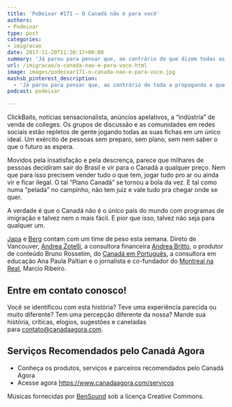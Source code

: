 ```yaml
---
title: 'PoDeixar #171 – O Canadá não é para você'
authors:
- Podeixar
type: post
categories:
- imigracao
date: 2017-11-20T11:30:17+00:00
summary: 'Já parou para pensar que, ao contrário do que dizem todas as propagandas por aí, que talvez o Canadá não seja para você? '
url: /imigracao/o-canada-nao-e-para-voce.html
image: images/podeixar171-o-canada-nao-e-para-voce.jpg
mashsb_pinterest_description:
  - 'Já parou para pensar que, ao contrário de toda a propaganda a que você está sendo apresentado, que talvez o Canadá não seja para você? '
podcast: podeixar

---
```

ClickBaits, notícias sensacionalista, anúncios apelativos, a &#8220;indústria&#8221; de venda de colleges. Os grupos de discussão e as comunidades em redes sociais estão repletos de gente jogando todas as suas fichas em um único ideal. Um exército de pessoas sem preparo, sem plano, sem nem saber o que o futuro as espera.

Movidos pela insatisfação e pela descrença, parece que milhares de pessoas decidiram sair do Brasil e vir para o Canadá a qualquer preço. Nem que para isso precisem vender tudo o que tem, jogar tudo pro ar ou ainda vir e ficar ilegal. O tal &#8220;Plano Canadá&#8221; se tornou a bola da vez. E tal como numa &#8220;pelada&#8221; no campinho, não tem juiz e vale tudo pra chegar onde se quer.

A verdade é que o Canadá não é o único país do mundo com programas de imigração e talvez nem o mais fácil. E pior que isso, talvez não seja para qualquer um.

[Japa][1] e [Berg][2] contam com um time de peso esta semana. Direto de Vancouver, [Andrea Zotelli][3], a consultora financeira <a href="http://energiafinances.com" target="_blank" rel="noopener">Andrea Britto</a>, o produtor de conteúdo Bruno Rossetim, do <a href="https://www.youtube.com/user/canadaemportugues" target="_blank" rel="noopener">Canadá em Português</a>, a consultora em educação Ana Paula Paltian e o jornalista e co-fundador do <a href="http://www.montrealnareal.com/" target="_blank" rel="noopener">Montreal na Real</a>, Marcio Ribeiro.



## Entre em contato conosco!

Você se identificou com esta história? Teve uma experiência parecida ou muito diferente? Tem uma percepção diferente da nossa? Mande sua história, críticas, elogios, sugestões e caneladas para <contato@canadaagora.com>.

## Serviços Recomendados pelo Canadá Agora

  * Conheça os produtos, serviços e parceiros recomendados pelo Canadá Agora
  * Acesse agora <https://www.canadaagora.com/servicos>

Músicas fornecidas por <a href="http://www.bensound.com/" target="_blank" rel="noopener noreferrer">BenSound</a> sob a licença Creative Commons.

 [1]: /japa
 [2]: /berg
 [3]: /andreazotelli